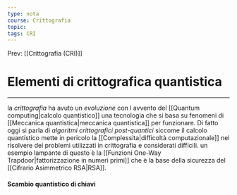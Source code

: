 ```yaml
---
type: nota
course: Crittografia
topic: 
tags: CRI
---
```


Prev: [[Crittografia (CRI)]]

# Elementi di crittografica quantistica
---
la _crittografia_ ha avuto un _evoluzione_ con l avvento del [[Quantum computing|calcolo quantistico]]  una tecnologia che si basa su fenomeni di [[Meccanica quantistica|meccanica quantistica]] per funzionare.
Di fatto oggi si parla di _algoritmi crittografici post-quantici_ siccome il calcolo quantistico mette in pericolo la [[Complessita|difficoltà computazionale]] nel risolvere  dei problemi utilizzati in crittografia e considerati difficili.
un esempio lampante di questo è la [[Funzioni One-Way Trapdoor|fattorizzazione in numeri primi]] che è la base della sicurezza del [[Cifrario Asimmetrico RSA|RSA]].

#### Scambio quantistico di chiavi
